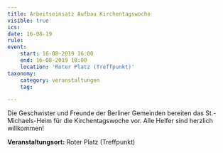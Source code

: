 ```yaml
---
title: Arbeitseinsatz Aufbau Kirchentagswoche
visible: true
ics: 
date: 16-08-19
rule: 
event:
	start: 16-08-2019 16:00
	end: 16-08-2019 18:00
	location: 'Roter Platz (Treffpunkt)'
taxonomy:
	category: veranstaltungen
	tag: 

---
```

Die Geschwister und Freunde der Berliner Gemeinden bereiten das St.-Michaels-Heim für die Kirchentagswoche vor. Alle Helfer sind herzlich willkommen!


**Veranstaltungsort:** Roter Platz (Treffpunkt)

